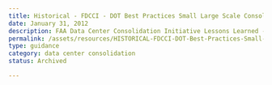 ```yaml
---
title: Historical - FDCCI - DOT Best Practices Small Large Scale Consolidation
date: January 31, 2012
description: FAA Data Center Consolidation Initiative Lessons Learned - Large and Small Scale Data Center Consolidation, plus Application Mapping Pilot.
permalink: /assets/resources/HISTORICAL-FDCCI-DOT-Best-Practices-Small-Large-Scale-Consolidation-v1.pdf
type: guidance
category: data center consolidation
status: Archived

---
```

